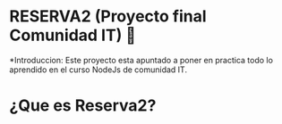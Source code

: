 # RESERVA2 (Proyecto final Comunidad IT) :memo:

*Introduccion: Este proyecto esta apuntado a poner en practica todo lo aprendido en el curso NodeJs de comunidad IT.

# ¿Que es Reserva2? 